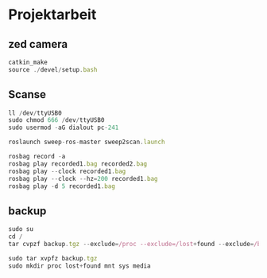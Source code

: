 # Projektarbeit
## zed camera
```js
catkin_make   
source ./devel/setup.bash
```

## Scanse
```js
ll /dev/ttyUSB0   
sudo chmod 666 /dev/ttyUSB0   
sudo usermod -aG dialout pc-241  
```
```js
roslaunch sweep-ros-master sweep2scan.launch   
```
```js
rosbag record -a   
rosbag play recorded1.bag recorded2.bag    
rosbag play --clock recorded1.bag   
rosbag play --clock --hz=200 recorded1.bag    
rosbag play -d 5 recorded1.bag    
```

## backup
```js
sudo su    
cd /    
tar cvpzf backup.tgz --exclude=/proc --exclude=/lost+found --exclude=/backup.tgz --exclude=/mnt --exclude=/sys --exclude=/media /   
```
```js
sudo tar xvpfz backup.tgz      
sudo mkdir proc lost+found mnt sys media           
```
